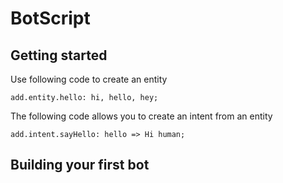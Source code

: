 # BotScript
## Getting started
Use following code to create an entity
```
add.entity.hello: hi, hello, hey;
```
The following code allows you to create an intent from an entity
```
add.intent.sayHello: hello => Hi human;
```
## Building your first bot
